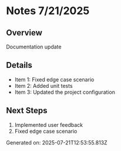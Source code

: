 # Notes 7/21/2025

## Overview
Documentation update

## Details
- Item 1: Fixed edge case scenario
- Item 2: Added unit tests
- Item 3: Updated the project configuration

## Next Steps
1. Implemented user feedback
2. Fixed edge case scenario

Generated on: 2025-07-21T12:53:55.813Z

